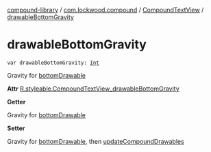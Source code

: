[compound-library](../../index.md) / [com.lockwood.compound](../index.md) / [CompoundTextView](index.md) / [drawableBottomGravity](./drawable-bottom-gravity.md)

# drawableBottomGravity

`var drawableBottomGravity: `[`Int`](https://kotlinlang.org/api/latest/jvm/stdlib/kotlin/-int/index.html)

Gravity for [bottomDrawable](bottom-drawable.md)

**Attr**
[R.styleable.CompoundTextView_drawableBottomGravity](#)

**Getter**

Gravity for [bottomDrawable](bottom-drawable.md)

**Setter**

Gravity for [bottomDrawable](bottom-drawable.md), then [updateCompoundDrawables](update-compound-drawables.md)

